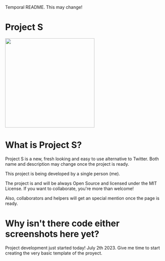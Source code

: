 <p>Temporal README. This may change!</p>

# Project S

<img src="/src/projects.png" style="width: 30vw;height: auto;" />

# What is Project S?

Project S is a new, fresh looking and easy to use alternative to Twitter. Both name and description may change once the project is ready.

This project is being developed by a single person (me).

The project is and will be always Open Source and licensed under the MIT License. If you want to collaborate, you're more than welcome!

Also, collaborators and helpers will get an special mention once the page is ready.

# Why isn't there code either screenshots here yet?

Project development just started today! July 2th 2023. Give me time to start creating the very basic template of the proyect.
